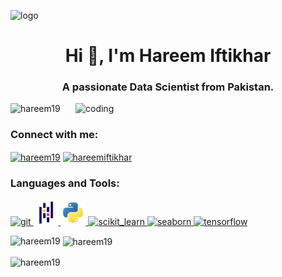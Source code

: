 
  ![logo](https://static.vecteezy.com/system/resources/previews/001/759/768/non_2x/data-scientist-word-banner-vector.jpg)
<h1 align="center">Hi 👋, I'm Hareem Iftikhar</h1>
<h3 align="center">A passionate Data Scientist from Pakistan.</h3>

<img align="right" alt="coding" width="400" src="https://cdn.dribbble.com/users/720114/screenshots/3750183/data-inspect.gif">

<p align="left"> <img src="https://komarev.com/ghpvc/?username=hareem19&label=Profile%20views&color=0e75b6&style=flat" alt="hareem19" /> </p>

<h3 align="left">Connect with me:</h3>
<p align="left">
<a href="https://linkedin.com/in/hareem19" target="blank"><img align="center" src="https://raw.githubusercontent.com/rahuldkjain/github-profile-readme-generator/master/src/images/icons/Social/linked-in-alt.svg" alt="hareem19" height="30" width="40" /></a>
<a href="https://kaggle.com/hareemiftikhar" target="blank"><img align="center" src="https://raw.githubusercontent.com/rahuldkjain/github-profile-readme-generator/master/src/images/icons/Social/kaggle.svg" alt="hareemiftikhar" height="30" width="40" /></a>
</p>

<h3 align="left">Languages and Tools:</h3>
<p align="left"> <a href="https://git-scm.com/" target="_blank" rel="noreferrer"> <img src="https://www.vectorlogo.zone/logos/git-scm/git-scm-icon.svg" alt="git" width="40" height="40"/> </a> <a href="https://pandas.pydata.org/" target="_blank" rel="noreferrer"> <img src="https://raw.githubusercontent.com/devicons/devicon/2ae2a900d2f041da66e950e4d48052658d850630/icons/pandas/pandas-original.svg" alt="pandas" width="40" height="40"/> </a> <a href="https://www.python.org" target="_blank" rel="noreferrer"> <img src="https://raw.githubusercontent.com/devicons/devicon/master/icons/python/python-original.svg" alt="python" width="40" height="40"/> </a> <a href="https://scikit-learn.org/" target="_blank" rel="noreferrer"> <img src="https://upload.wikimedia.org/wikipedia/commons/0/05/Scikit_learn_logo_small.svg" alt="scikit_learn" width="40" height="40"/> </a> <a href="https://seaborn.pydata.org/" target="_blank" rel="noreferrer"> <img src="https://seaborn.pydata.org/_images/logo-mark-lightbg.svg" alt="seaborn" width="40" height="40"/> </a> <a href="https://www.tensorflow.org" target="_blank" rel="noreferrer"> <img src="https://www.vectorlogo.zone/logos/tensorflow/tensorflow-icon.svg" alt="tensorflow" width="40" height="40"/> </a> </p>

<p><img align="left" src="https://github-readme-stats.vercel.app/api/top-langs?username=hareem19&show_icons=true&locale=en&layout=compact" alt="hareem19" /></p>

<p>&nbsp;<img align="center" src="https://github-readme-stats.vercel.app/api?username=hareem19&show_icons=true&locale=en" alt="hareem19" /></p>

<p><img align="center" src="https://github-readme-streak-stats.herokuapp.com/?user=hareem19&" alt="hareem19" /></p>
